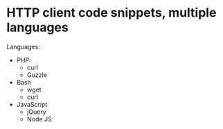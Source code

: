 # HTTP client code snippets, multiple languages

Languages:
 - PHP:
   - curl
   - Guzzle
 - Bash
   - wget
   - curl
 - JavaScript
   - jQuery
   - Node JS

